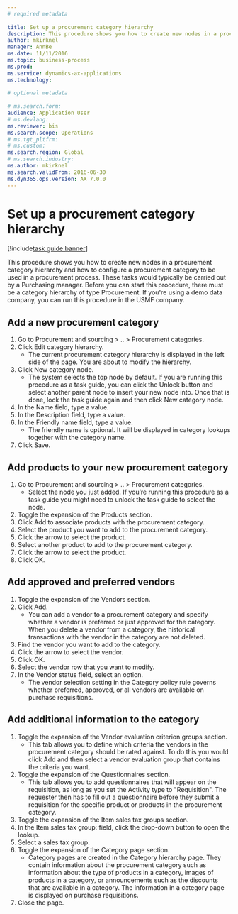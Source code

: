 ```yaml
--- 
# required metadata 
 
title: Set up a procurement category hierarchy
description: This procedure shows you how to create new nodes in a procurement category hierarchy and how to configure a procurement category to be used in a procurement process. 
author: mkirknel
manager: AnnBe 
ms.date: 11/11/2016
ms.topic: business-process 
ms.prod:  
ms.service: dynamics-ax-applications 
ms.technology:  
 
# optional metadata 
 
# ms.search.form:   
audience: Application User 
# ms.devlang:  
ms.reviewer: bis
ms.search.scope: Operations 
# ms.tgt_pltfrm:  
# ms.custom:  
ms.search.region: Global
# ms.search.industry: 
ms.author: mkirknel
ms.search.validFrom: 2016-06-30 
ms.dyn365.ops.version: AX 7.0.0 
---
```

# Set up a procurement category hierarchy

[!include[task guide banner](../../includes/task-guide-banner.md)]

This procedure shows you how to create new nodes in a procurement category hierarchy and how to configure a procurement category to be used in a procurement process. These tasks would typically be carried out by a Purchasing manager. Before you can start this procedure, there must be a category hierarchy of type Procurement. If you're using a demo data company, you can run this procedure in the USMF company.


## Add a new procurement category
1. Go to Procurement and sourcing > .. > Procurement categories.
2. Click Edit category hierarchy.
    * The current procurement category hierarchy is displayed in the left side of the page. You  are about to modify the hierarchy.  
3. Click New category node.
    * The system selects the top node by default. If you are running this procedure as a task guide, you can click the Unlock button and select another parent node to insert your new node into. Once that is done, lock the task guide again and then click New category node.  
4. In the Name field, type a value.
5. In the Description field, type a value.
6. In the Friendly name field, type a value.
    * The friendly name is optional. It will be displayed in category lookups together with the category name.  
7. Click Save.

## Add products to your new procurement category
1. Go to Procurement and sourcing > .. > Procurement categories.
    * Select the node you just added. If you’re running this procedure as a task guide you might need to unlock the task guide to select the node.  
2. Toggle the expansion of the Products section.
3. Click Add to associate products with the procurement category.
4. Select the product you want to add to the procurement category.
5. Click the arrow to select the product.
6. Select another product to add to the procurement category.
7. Click the arrow to select the product.
8. Click OK.

## Add approved and preferred vendors
1. Toggle the expansion of the Vendors section.
2. Click Add.
    * You can add a vendor to a procurement category and specify whether a vendor is preferred or just approved for the category. When you delete a vendor from a category, the historical transactions with the vendor in the category are not deleted.   
3. Find the vendor you want to add to the category.
4. Click the arrow to select the vendor.
5. Click OK.
6. Select the vendor row that you want to modify.
7. In the Vendor status field, select an option.
    * The vendor selection setting in the Category policy rule governs whether preferred, approved, or all vendors are available on purchase requisitions.   

## Add additional information to the category
1. Toggle the expansion of the Vendor evaluation criterion groups section.
    * This tab allows you to define which criteria the vendors in the procurement category should be rated against. To do this you would click Add and then select a vendor evaluation group that contains the criteria you want.  
2. Toggle the expansion of the Questionnaires section.
    * This tab allows you to add questionnaires that will appear on the requisition, as long as you set the Activity type to "Requisition". The requester then has to fill out a questionnaire before they submit a requisition for the specific product or products in the procurement category.  
3. Toggle the expansion of the Item sales tax groups section.
4. In the Item sales tax group: field, click the drop-down button to open the lookup.
5. Select a sales tax group.
6. Toggle the expansion of the Category page section.
    * Category pages are created in the Category hierarchy page. They contain information about the procurement category such as information about the type of products in a category, images of products in a category, or announcements such as the discounts that are available in a category. The information in a category page is displayed on purchase requisitions.  
7. Close the page.

